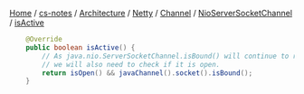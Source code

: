 [Home](https://mengxianbin.github.io) /
[cs-notes](https://mengxianbin.github.io/cs-notes/site) /
[Architecture](https://mengxianbin.github.io/cs-notes/site/Architecture) /
[Netty](https://mengxianbin.github.io/cs-notes/site/Architecture/Netty) /
[Channel](https://mengxianbin.github.io/cs-notes/site/Architecture/Netty/Channel) /
[NioServerSocketChannel](https://mengxianbin.github.io/cs-notes/site/Architecture/Netty/Channel/NioServerSocketChannel) /
[isActive](https://mengxianbin.github.io/cs-notes/site/Architecture/Netty/Channel/NioServerSocketChannel/isActive)

```java
    @Override
    public boolean isActive() {
        // As java.nio.ServerSocketChannel.isBound() will continue to return true even after the channel was closed
        // we will also need to check if it is open.
        return isOpen() && javaChannel().socket().isBound();
    }
```
